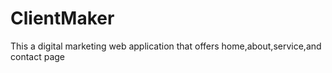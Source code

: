 # ClientMaker
This a digital marketing web application that offers home,about,service,and contact page
